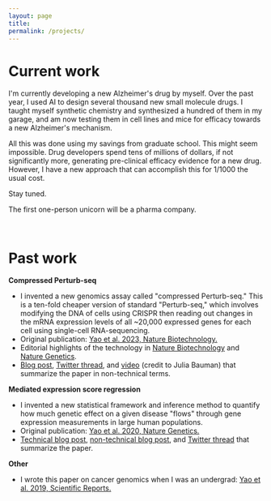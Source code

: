```yaml
---
layout: page
title:
permalink: /projects/
---
```


# Current work

I'm currently developing a new Alzheimer's drug by myself. Over the past year, I used AI to design several thousand new small molecule drugs. I taught myself synthetic chemistry and synthesized a hundred of them in my garage, and am now testing them in cell lines and mice for efficacy towards a new Alzheimer's mechanism. 

All this was done using my savings from graduate school. This might seem impossible. Drug developers spend tens of millions of dollars, if not significantly more, generating pre-clinical efficacy evidence for a new drug. However, I have a new approach that can accomplish this for 1/1000 the usual cost. 

Stay tuned. 

The first one-person unicorn will be a pharma company. 

<br>

# Past work

**Compressed Perturb-seq**

- I invented a new genomics assay called "compressed Perturb-seq." This is a ten-fold cheaper version of standard "Perturb-seq," which involves modifying the DNA of cells using CRISPR then reading out changes in the mRNA expression levels of all ~20,000 expressed genes for each cell using single-cell RNA-sequencing. 
- Original publication: [Yao et al. 2023, Nature Biotechnology.](https://www.nature.com/articles/s41587-023-01964-9)
- Editorial highlights of the technology in [Nature Biotechnology](https://www.nature.com/articles/s41587-023-02003-3) and [Nature Genetics](https://www.nature.com/articles/s41588-023-01613-6).
- [Blog post](/blogs/2023/10/30/Summary-of-Scalable-genetic-screening-for-regulatory-circuits-using-compressed-Perturb-seq-Yao-et-al-2023-Nature-Biotechnology.html), [Twitter thread](https://x.com/DouglasYaoDY/status/1717578674415800537), and [video](https://x.com/JuliaBauman2/status/1720147225131827526) (credit to Julia Bauman) that summarize the paper in non-technical terms.

**Mediated expression score regression**
- I invented a new statistical framework and inference method to quantify how much genetic effect on a given disease "flows" through gene expression measurements in large human populations. 
- Original publication: [Yao et al. 2020, Nature Genetics.](https://www.ncbi.nlm.nih.gov/pmc/articles/PMC7276299/)
- [Technical blog post](/blogs/2020/09/16/intuition-behind-mediated-expression-score-regression.html), [non-technical blog post](/blogs/2021/03/22/General-overview-of-Yao-et-al-2020.html), and [Twitter thread](https://x.com/DouglasYaoDY/status/1262412785469624327) that summarize the paper.

**Other**
- I wrote this paper on cancer genomics when I was an undergrad: [Yao et al. 2019, Scientific Reports.](https://www.nature.com/articles/s41598-019-48302-1)



